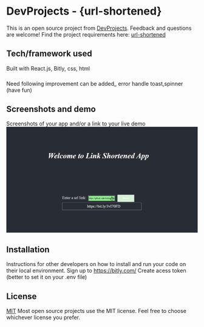 # DevProjects - {url-shortened}

This is an open source project from [DevProjects](http://www.codementor.io/projects). Feedback and questions are welcome!
Find the project requirements here: [url-shortened](https://url-shorten-mmk.netlify.app/)

## Tech/framework used
Built with 
React.js,
Bitly,
css,
html
###
Need following improvement can be added_ error handle toast,spinner (have fun)
## Screenshots and demo
Screenshots of your app and/or a link to your live demo
![Screen shots](https://github.com/gloriaconcepto/code-mentor-link-shortener/blob/main/public/urlShortended.PNG)

## Installation
Instructions for other developers on how to install and run your code on their local environment.
Sign up to https://bitly.com/ 
Create acess token (better to set it on your .env file)


## License
[MIT](https://choosealicense.com/licenses/mit/)
Most open source projects use the MIT license. Feel free to choose whichever license you prefer.
